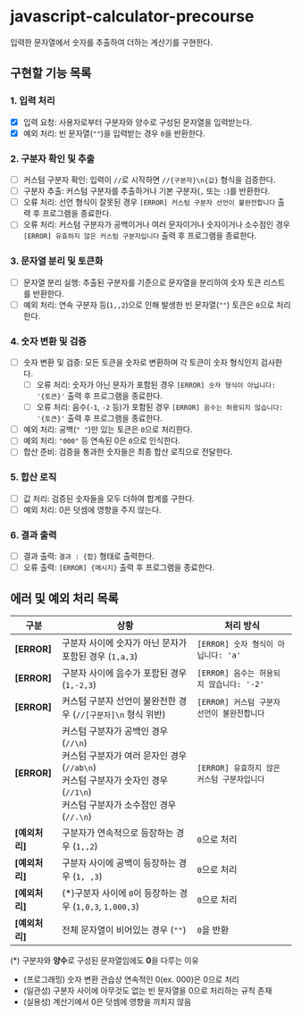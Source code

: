 # javascript-calculator-precourse
입력한 문자열에서 숫자를 추출하여 더하는 계산기를 구현한다.

## 구현할 기능 목록

### 1. 입력 처리
- [x] 입력 요청: 사용자로부터 구분자와 양수로 구성된 문자열을 입력받는다.
- [x] 예외 처리: 빈 문자열(`""`)을 입력받는 경우 `0`을 반환한다.

### 2. 구분자 확인 및 추출
- [ ] 커스텀 구분자 확인: 입력이 `//`로 시작하면 `//{구분자}\n{값}` 형식을 검증한다.
- [ ] 구분자 추출: 커스텀 구분자를 추출하거나 기본 구분자(`,` 또는 `:`)를 반환한다.
- [ ] 오류 처리: 선언 형식이 잘못된 경우 `[ERROR] 커스텀 구분자 선언이 불완전합니다` 출력 후 프로그램을 종료한다.
- [ ] 오류 처리: 커스텀 구분자가 공백이거나 여러 문자이거나 숫자이거나 소수점인 경우 `[ERROR] 유효하지 않은 커스텀 구분자입니다` 출력 후 프로그램을 종료한다.

### 3. 문자열 분리 및 토큰화
- [ ] 문자열 분리 실행: 추출된 구분자를 기준으로 문자열을 분리하여 숫자 토큰 리스트를 반환한다.
- [ ] 예외 처리: 연속 구분자 등(`1,,2`)으로 인해 발생한 빈 문자열(`""`) 토큰은 `0`으로 처리한다.

### 4. 숫자 변환 및 검증
- [ ] 숫자 변환 및 검증: 모든 토큰을 숫자로 변환하며 각 토큰이 숫자 형식인지 검사한다.
  - [ ] 오류 처리: 숫자가 아닌 문자가 포함된 경우 `[ERROR] 숫자 형식이 아닙니다: '{토큰}'` 출력 후 프로그램을 종료한다.
  - [ ] 오류 처리: 음수(`-1`, `-2` 등)가 포함된 경우 `[ERROR] 음수는 허용되지 않습니다: '{토큰}'` 출력 후 프로그램을 종료한다.
- [ ] 예외 처리: 공백(`" "`)만 있는 토큰은 `0`으로 처리한다.
- [ ] 예외 처리: `"000"` 등 연속된 0은 `0`으로 인식한다.
- [ ] 합산 준비: 검증을 통과한 숫자들은 최종 합산 로직으로 전달한다.

### 5. 합산 로직
- [ ] 값 처리: 검증된 숫자들을 모두 더하여 합계를 구한다.
- [ ] 예외 처리: 0은 덧셈에 영향을 주지 않는다.

### 6. 결과 출력
- [ ] 결과 출력: `결과 : {합}` 형태로 출력한다.
- [ ] 오류 출력: `[ERROR] {메시지}` 출력 후 프로그램을 종료한다.

## 에러 및 예외 처리 목록

| 구분 | 상황 | 처리 방식 |
|------|------|------------|
| **[ERROR]** | 구분자 사이에 숫자가 아닌 문자가 포함된 경우 (`1,a,3`) | `[ERROR] 숫자 형식이 아닙니다: 'a'` |
| **[ERROR]** | 구분자 사이에 음수가 포함된 경우 (`1,-2,3`) | `[ERROR] 음수는 허용되지 않습니다: '-2'` |
| **[ERROR]** | 커스텀 구분자 선언이 불완전한 경우 (`//[구분자]\n` 형식 위반) | `[ERROR] 커스텀 구분자 선언이 불완전합니다` |
| **[ERROR]** | 커스텀 구분자가 공백인 경우(`//\n`) <br> 커스텀 구분자가 여러 문자인 경우(`//ab\n`) <br> 커스텀 구분자가 숫자인 경우(`//1\n`) <br> 커스텀 구분자가 소수점인 경우(`//.\n`)| `[ERROR] 유효하지 않은 커스텀 구분자입니다` |
| **[예외처리]** | 구분자가 연속적으로 등장하는 경우 (`1,,2`) | `0`으로 처리 |
| **[예외처리]** | 구분자 사이에 공백이 등장하는 경우 (`1, ,3`) | `0`으로 처리 |
| **[예외처리]** | (*)구분자 사이에 `0`이 등장하는 경우 (`1,0,3`, `1,000,3`) | `0`으로 처리 |
| **[예외처리]** | 전체 문자열이 비어있는 경우 (`""`) | `0`을 반환 |
			
(*) 구분자와 **양수**로 구성된 문자열임에도 **0**을 다루는 이유
- (프로그래밍) 숫자 변환 관습상 연속적인 0(ex. 000)은 0으로 처리
- (일관성) 구분자 사이에 아무것도 없는 빈 문자열을 0으로 처리하는 규칙 존재
- (실용성) 계산기에서 0은 덧셈에 영향을 끼치지 않음
